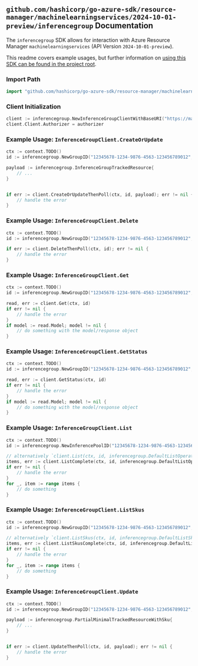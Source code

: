 
## `github.com/hashicorp/go-azure-sdk/resource-manager/machinelearningservices/2024-10-01-preview/inferencegroup` Documentation

The `inferencegroup` SDK allows for interaction with Azure Resource Manager `machinelearningservices` (API Version `2024-10-01-preview`).

This readme covers example usages, but further information on [using this SDK can be found in the project root](https://github.com/hashicorp/go-azure-sdk/tree/main/docs).

### Import Path

```go
import "github.com/hashicorp/go-azure-sdk/resource-manager/machinelearningservices/2024-10-01-preview/inferencegroup"
```


### Client Initialization

```go
client := inferencegroup.NewInferenceGroupClientWithBaseURI("https://management.azure.com")
client.Client.Authorizer = authorizer
```


### Example Usage: `InferenceGroupClient.CreateOrUpdate`

```go
ctx := context.TODO()
id := inferencegroup.NewGroupID("12345678-1234-9876-4563-123456789012", "example-resource-group", "workspaceName", "inferencePoolName", "groupName")

payload := inferencegroup.InferenceGroupTrackedResource{
	// ...
}


if err := client.CreateOrUpdateThenPoll(ctx, id, payload); err != nil {
	// handle the error
}
```


### Example Usage: `InferenceGroupClient.Delete`

```go
ctx := context.TODO()
id := inferencegroup.NewGroupID("12345678-1234-9876-4563-123456789012", "example-resource-group", "workspaceName", "inferencePoolName", "groupName")

if err := client.DeleteThenPoll(ctx, id); err != nil {
	// handle the error
}
```


### Example Usage: `InferenceGroupClient.Get`

```go
ctx := context.TODO()
id := inferencegroup.NewGroupID("12345678-1234-9876-4563-123456789012", "example-resource-group", "workspaceName", "inferencePoolName", "groupName")

read, err := client.Get(ctx, id)
if err != nil {
	// handle the error
}
if model := read.Model; model != nil {
	// do something with the model/response object
}
```


### Example Usage: `InferenceGroupClient.GetStatus`

```go
ctx := context.TODO()
id := inferencegroup.NewGroupID("12345678-1234-9876-4563-123456789012", "example-resource-group", "workspaceName", "inferencePoolName", "groupName")

read, err := client.GetStatus(ctx, id)
if err != nil {
	// handle the error
}
if model := read.Model; model != nil {
	// do something with the model/response object
}
```


### Example Usage: `InferenceGroupClient.List`

```go
ctx := context.TODO()
id := inferencegroup.NewInferencePoolID("12345678-1234-9876-4563-123456789012", "example-resource-group", "workspaceName", "inferencePoolName")

// alternatively `client.List(ctx, id, inferencegroup.DefaultListOperationOptions())` can be used to do batched pagination
items, err := client.ListComplete(ctx, id, inferencegroup.DefaultListOperationOptions())
if err != nil {
	// handle the error
}
for _, item := range items {
	// do something
}
```


### Example Usage: `InferenceGroupClient.ListSkus`

```go
ctx := context.TODO()
id := inferencegroup.NewGroupID("12345678-1234-9876-4563-123456789012", "example-resource-group", "workspaceName", "inferencePoolName", "groupName")

// alternatively `client.ListSkus(ctx, id, inferencegroup.DefaultListSkusOperationOptions())` can be used to do batched pagination
items, err := client.ListSkusComplete(ctx, id, inferencegroup.DefaultListSkusOperationOptions())
if err != nil {
	// handle the error
}
for _, item := range items {
	// do something
}
```


### Example Usage: `InferenceGroupClient.Update`

```go
ctx := context.TODO()
id := inferencegroup.NewGroupID("12345678-1234-9876-4563-123456789012", "example-resource-group", "workspaceName", "inferencePoolName", "groupName")

payload := inferencegroup.PartialMinimalTrackedResourceWithSku{
	// ...
}


if err := client.UpdateThenPoll(ctx, id, payload); err != nil {
	// handle the error
}
```
